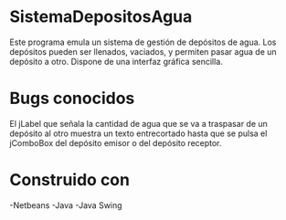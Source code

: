 # SistemaDepositosAgua

Este programa emula un sistema de gestión de depósitos de agua. Los depósitos pueden ser llenados, vaciados, y permiten pasar agua de un depósito a otro.
Dispone de una interfaz gráfica sencilla.

# Bugs conocidos

El jLabel que señala la cantidad de agua que se va a traspasar de un depósito al otro muestra un texto entrecortado hasta que se pulsa el jComboBox del depósito emisor o del depósito receptor.

# Construido con

-Netbeans
-Java
-Java Swing
